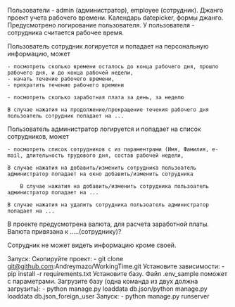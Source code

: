 Пользователи - admin (администратор), employee (сотрудник). Джанго проект учета рабочего времени. Календарь datepicker,
формы джанго. Предусмотрено логирование пользователя. У пользователя - сотрудника считается рабочее время.

Пользователь сотрудник логируется и попадает на персональную информацию, может

    - посмотреть сколько времени осталось до конца рабочего дня, прошло рабочего дня, и до конца рабочей недели,
    - начать течение рабочего времени,
    - прекратить течение рабочего времени

    - посмотреть сколько заработная плата за день, за неделю

    В случае нажатия на продолжение/прекращение течения рабочего дня пользоатель сотрудник попадает на ...

Пользователь администратор логируется и попадает на список сотрудников, может

    - посмотреть список сотрудников с из параментрами (Имя, Фамилия, e-mail, длительность трудового дня, состав рабочей недели,

    В случае нажатия на добавить/изменить сотрудника пользоатель администратор попадает на окно добавить/изменить сотрудника

        В случае нажатия на добавить/изменить сотрудника пользоатель администратор попадает на ...

    В случае нажатия на удалить сотрудника пользоатель администратор попадает на ...


В проекте предусмотрена валюта, для расчета заработной платы. Валюта привязана к .....(сотруднику)?


Сотрудник не может видеть информацию кроме своей.


Запуск:
Скопируйте проект:
    - git clone git@github.com:Andreymazo/WorkingTime.git
Установите зависимости:
    - pip install -r requirements.txt
Установите базу. Файл .env_sample поможет с параметрами.
Загрузите базу (одна команда из двух должна загрузить):
    - python manage.py loaddata db.json/python manage.py loaddata db.json_foreign_user
Запуск:
    - python manage.py runserver
